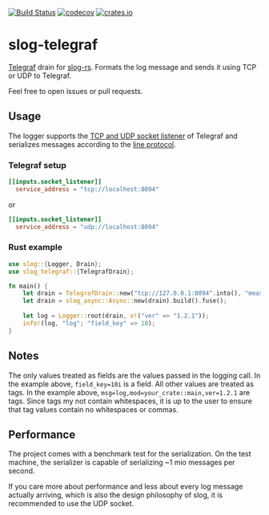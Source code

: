 [![Build Status](https://travis-ci.com/jwillbold/slog-telegraf.svg?token=hPh87VpFt3MQPwdySdkS&branch=master)](https://travis-ci.com/jwillbold/slog-telegraf)
[![codecov](https://codecov.io/gh/jwillbold/slog-telegraf/branch/master/graph/badge.svg?token=2EQLM7NCG1)](https://codecov.io/gh/jwillbold/slog-telegraf)
[![crates.io](https://img.shields.io/crates/v/slog-telegraf.svg)](https://crates.io/crates/slog-telegraf)

# slog-telegraf

[Telegraf](https://www.influxdata.com/time-series-platform/telegraf/) drain for [slog-rs](https://github.com/slog-rs/slog).
Formats the log message and sends it using TCP or UDP to Telegraf. 

Feel free to open issues or pull requests.

## Usage

The logger supports the [TCP and UDP socket listener](https://github.com/influxdata/telegraf/blob/release-1.14/plugins/inputs/socket_listener/README.md) 
of Telegraf and serializes messages according to the [line protocol](https://docs.influxdata.com/influxdb/v1.8/write_protocols/line_protocol_tutorial/#syntax).

### Telegraf setup
```conf
[[inputs.socket_listener]]
  service_address = "tcp://localhost:8094"
```

or

```conf
[[inputs.socket_listener]]
  service_address = "udp://localhost:8094"
```

### Rust example

```Rust
use slog::{Logger, Drain};
use slog_telegraf::{TelegrafDrain};

fn main() {
    let drain = TelegrafDrain::new("tcp://127.0.0.1:8094".into(), "measurement".into()).unwrap().fuse();
    let drain = slog_async::Async::new(drain).build().fuse();
    
    let log = Logger::root(drain, o!("ver" => "1.2.1"));
    info!(log, "log"; "field_key" => 10);
}
```

## Notes
The only values treated as fields are the values passed in the logging call. In the example above, ``field_key=10i`` is a field.
All other values are treated as tags. In the example above, ``msg=log,mod=your_crate::main,ver=1.2.1`` are tags. Since tags my not contain
whitespaces, it is up to the user to ensure that tag values contain no whitespaces or commas.

## Performance
The project comes with a benchmark test for the serialization. On the test machine, the serializer is capable of serializing ~1 mio messages per second.

If you care more about performance and less about every log message actually arriving, which is also the design philosophy of slog, 
it is recommended to use the UDP socket.
 